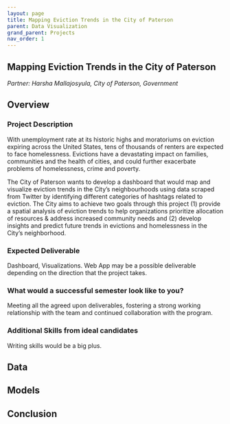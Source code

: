 ```yaml
---
layout: page
title: Mapping Eviction Trends in the City of Paterson 
parent: Data Visualization
grand_parent: Projects 
nav_order: 1
---
```



## Mapping Eviction Trends in the City of Paterson 
*Partner: Harsha Mallajosyula, City of Paterson, Government*

## Overview
### Project Description
With unemployment rate at its historic highs and moratoriums on eviction expiring across the United States, tens of thousands of renters are expected to face homelessness. Evictions have a devastating impact on families, communities and the health of cities, and could further exacerbate problems of homelessness, crime and poverty. 

The City of Paterson wants to develop a dashboard that would map and visualize eviction trends in the City’s neighbourhoods using data scraped from Twitter by identifying different categories of hashtags related to eviction. The City aims to achieve two goals through this project (1) provide a spatial analysis of eviction trends to help organizations prioritize allocation of resources & address increased community needs and (2) develop insights and predict future trends in evictions and homelessness in the City’s neighborhood.
### Expected Deliverable
Dashboard, Visualizations. Web App may be a possible deliverable depending on the direction that the project takes. 
### What would a successful semester look like to you?
Meeting all the agreed upon deliverables, fostering a strong working relationship with the team and continued collaboration with the program.  
### Additional Skills from ideal candidates
Writing skills would be a big plus. 

## Data

## Models

## Conclusion


```python

```
